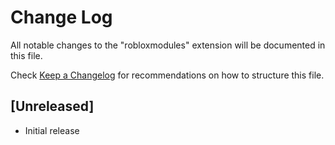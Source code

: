 # Change Log

All notable changes to the "robloxmodules" extension will be documented in this file.

Check [Keep a Changelog](http://keepachangelog.com/) for recommendations on how to structure this file.

## [Unreleased]

- Initial release
